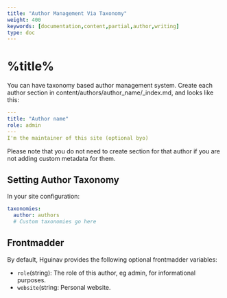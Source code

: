 ```yaml
---
title: "Author Management Via Taxonomy"
weight: 400
keywords: [documentation,content,partial,author,writing]
type: doc
---
```

# %title%
You can have taxonomy based author management system. Create each author section in content/authors/author_name/_index.md, and looks like this:
```yaml
---
title: "Author name"
role: admin
---
I'm the maintainer of this site (optional byo)
```

Please note that you do not need to create section for that author if you are not adding custom metadata for them.

## Setting Author Taxonomy
In your site configuration:
```yaml
taxonomies:
  author: authors
  # Custom taxonomies go here
```

## Frontmadder
By default, Hguinav provides the following optional frontmadder variables:
- `role`(string): The role of this author, eg admin, for informational purposes.
- `website`(string: Personal website.